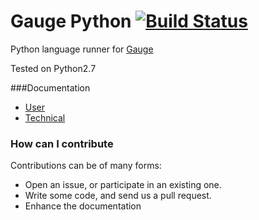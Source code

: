# Gauge Python   [![Build Status](https://snap-ci.com/kashishm/gauge-python/branch/master/build_image)](https://snap-ci.com/kashishm/gauge-python/branch/master)
Python language runner for [Gauge](https://github.com/getgauge/gauge)

Tested on Python2.7

###Documentation

* [User](https://github.com/kashishm/gauge-python/wiki/User-Documentation)
* [Technical](https://github.com/kashishm/gauge-python/wiki/Technical-Documentation)

### How can I contribute

Contributions can be of many forms:

- Open an issue, or participate in an existing one.
- Write some code, and send us a pull request.
- Enhance the documentation
